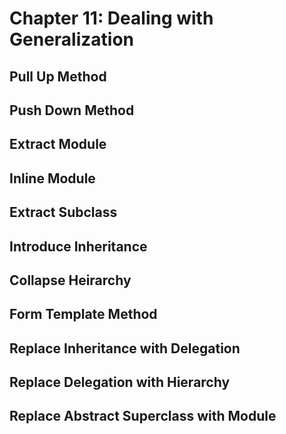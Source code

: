 # Chapter 11: Dealing with Generalization

## Pull Up Method
## Push Down Method
## Extract Module
## Inline Module
## Extract Subclass
## Introduce Inheritance
## Collapse Heirarchy
## Form Template Method
## Replace Inheritance with Delegation
## Replace Delegation with Hierarchy
## Replace Abstract Superclass with Module
